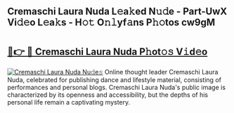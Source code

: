 ## Cremaschi Laura Nuda L𝚎a𝚔ed N𝚞𝚍e - Part-UwX Vi𝚍𝚎o L𝚎a𝚔s - H𝚘𝚝 O𝚗𝚕yf𝚊ns P𝚑𝚘tos cw9gM

# <h2><a href="http://kf30ud.oniu.top/?m=Cremaschi+Laura+Nuda">🔗👉 🔴 Cremaschi Laura Nuda P𝚑ot𝚘𝚜 V𝚒d𝚎o</a></h2>

[![Cremaschi Laura Nuda Nu𝚍e𝚜](https://i.imgur.com/0qMVB7G.gif)](http://kf30ud.oniu.top/?m=Cremaschi+Laura+Nuda)
Online thought leader Cremaschi Laura Nuda, celebrated for publishing dance and lifestyle material, consisting of performances and personal blogs. Cremaschi Laura Nuda's public image is characterized by its openness and accessibility, but the depths of his personal life remain a captivating mystery.  
